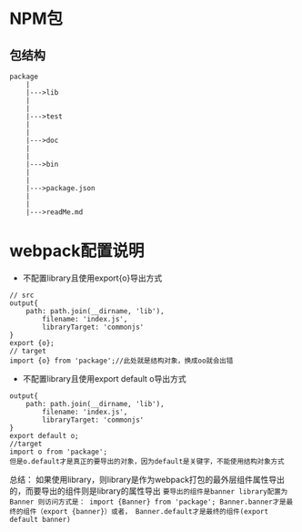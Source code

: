 # NPM包

## 包结构

    package
        |
        |--->lib
        |
        |
        |--->test
        |
        |
        |--->doc
        |
        |
        |--->bin
        |
        |
        |--->package.json
        |
        |
        |--->readMe.md

# webpack配置说明
* 不配置library且使用export{o}导出方式
```
// src
output{
    path: path.join(__dirname, 'lib'),
        filename: 'index.js',
        libraryTarget: 'commonjs'
}
export {o};
// target
import {o} from 'package';//此处就是结构对象，换成oo就会出错
```
* 不配置library且使用export default o导出方式
```
output{
    path: path.join(__dirname, 'lib'),
        filename: 'index.js',
        libraryTarget: 'commonjs'
}
export default o;
//target
import o from 'package';
但是o.default才是真正的要导出的对象，因为default是关键字，不能使用结构对象方式

```

总结：
    如果使用library，则library是作为webpack打包的最外层组件属性导出的，而要导出的组件则是library的属性导出
    ```
    要导出的组件是banner
    library配置为Banner
    则访问方式是：
    import {Banner} from 'package';
    Banner.banner才是最终的组件（export {banner}）或者，
    Banner.default才是最终的组件(export default banner)
    ```